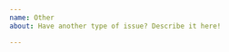 ```yaml
---
name: Other
about: Have another type of issue? Describe it here!

---
```


<!--Describe your problem **below** this comment. Please make sure your issue does not fit another category. Thank you!-->
